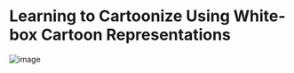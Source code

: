 # Learning to Cartoonize Using White-box Cartoon Representations


![image](https://user-images.githubusercontent.com/71298482/147909527-30cf4d28-5319-4ef9-9d06-c0160652e1de.png)
